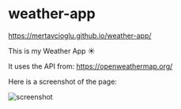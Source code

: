 # weather-app

https://mertavcioglu.github.io/weather-app/

This is my Weather App ☀

It uses the API from: https://openweathermap.org/

Here is a screenshot of the page:

![screenshot](https://user-images.githubusercontent.com/34686131/84497228-015baf80-acb7-11ea-82cf-c5f48c45da19.png)
